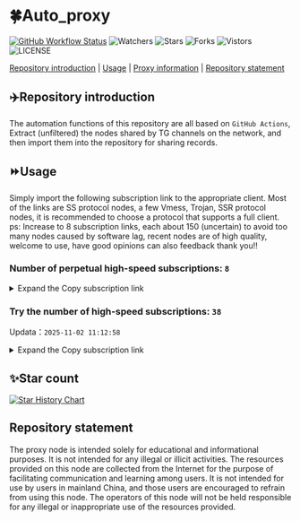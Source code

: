 # 🍀Auto_proxy
[![GitHub Workflow Status](https://img.shields.io/github/actions/workflow/status/PangTouY00/Auto_proxy/main.yml?branch=main)](https://github.com/PangTouY00/Auto_proxy/actions/workflows/main.yml?branch=main) 
![Watchers](https://img.shields.io/github/watchers/w1770946466/Auto_proxy) ![Stars](https://img.shields.io/github/stars/PangTouY00/Auto_proxy) ![Forks](https://img.shields.io/github/forks/w1770946466/Auto_proxy) ![Vistors](https://visitor-badge.laobi.icu/badge?page_id=PangTouY00.Auto_proxy) ![LICENSE](https://img.shields.io/badge/license-CC%20BY--SA%204.0-green.svg)

[Repository introduction](https://github.com/PangTouY00/Auto_proxy#Repositoryintroduction) | [Usage](https://github.com/PangTouY00/Auto_proxy#Usage) | [Proxy information](https://github.com/PangTouY00/Auto_proxy#Proxyinformation) | [Repository statement](https://github.com/PangTouY00/Auto_proxy#Repositorystatement)

## ✈️Repository introduction
The automation functions of this repository are all based on `GitHub Actions`,
Extract (unfiltered) the nodes shared by TG channels on the network, and then import them into the repository for sharing records.

## ⏩Usage
Simply import the following subscription link to the appropriate client. Most of the links are SS protocol nodes, a few Vmess, Trojan, SSR protocol nodes, it is recommended to choose a protocol that supports a full client.
ps: Increase to 8 subscription links, each about 150 (uncertain) to avoid too many nodes caused by software lag, recent nodes are of high quality, welcome to use, have good opinions can also feedback thank you!!

### Number of perpetual high-speed subscriptions: `8`

<details>
  <summary>Expand the Copy subscription link</summary>

  
- [Multiprotocol Base64 encoding](https://raw.githubusercontent.com/PangTouY00/Auto_proxy/main/Long_term_subscription1)
`https://raw.githubusercontent.com/PangTouY00/Auto_proxy/main/Long_term_subscription_num`
`Total number of merge nodes: 311`

- [Multiprotocol Base64 encoding](https://raw.githubusercontent.com/PangTouY00/Auto_proxy/main/Long_term_subscription1)
`https://raw.githubusercontent.com/PangTouY00/Auto_proxy/main/Long_term_subscription1`
`Total number of merge nodes: 39`

- [Multiprotocol Base64 encoding](https://raw.githubusercontent.com/PangTouY00/Auto_proxy/main/Long_term_subscription2)
`https://raw.githubusercontent.com/PangTouY00/Auto_proxy/main/Long_term_subscription2`
`Total number of merge nodes: 39`

- [Multiprotocol Base64 encoding](https://raw.githubusercontent.com/PangTouY00/Auto_proxy/main/Long_term_subscription3)
`https://raw.githubusercontent.com/PangTouY00/Auto_proxy/main/Long_term_subscription3`
`Total number of merge nodes: 39`

- [Multiprotocol Base64 encoding](https://raw.githubusercontent.com/PangTouY00/Auto_proxy/main/Long_term_subscription4)
`https://raw.githubusercontent.com/PangTouY00/Auto_proxy/main/Long_term_subscription4`
`Total number of merge nodes: 39`

- [Multiprotocol Base64 encoding](https://raw.githubusercontent.comPangTouY00/Auto_proxy/main/Long_term_subscription5)
`https://raw.githubusercontent.com/PangTouY00/Auto_proxy/main/Long_term_subscription5`
`Total number of merge nodes: 39`

- [Multiprotocol Base64 encoding](https://raw.githubusercontent.com/PangTouY00/Auto_proxy/main/Long_term_subscription6)
`https://raw.githubusercontent.com/PangTouY00/Auto_proxy/main/Long_term_subscription6`
`Total number of merge nodes: 39`

- [Multiprotocol Base64 encoding](https://raw.githubusercontent.com/PangTouY00/Auto_proxy/main/Long_term_subscription7)
`https://raw.githubusercontent.com/PangTouY00/Auto_proxy/main/Long_term_subscription7`
`Total number of merge nodes: 39`

- [Multiprotocol Base64 encoding](https://raw.githubusercontent.com/PangTouY00/Auto_proxy/main/Long_term_subscription8)
`https://raw.githubusercontent.com/PangTouY00/Auto_proxy/main/Long_term_subscription8`
`Total number of merge nodes: 38`

- [Clash subscription](https://raw.githubusercontent.com/PangTouY00/Auto_proxy/main/Long_term_subscription2.yaml)
`https://raw.githubusercontent.com/PangTouY00/Auto_proxy/main/Long_term_subscription1.yaml`


- [Clash subscription](https://raw.githubusercontent.com/PangTouY00/Auto_proxy/main/Long_term_subscription2.yaml)
`https://raw.githubusercontent.com/PangTouY00/Auto_proxy/main/Long_term_subscription2.yaml`


- [Clash subscription](https://raw.githubusercontent.com/PangTouY00/Auto_proxy/main/Long_term_subscription3.yaml)
`https://raw.githubusercontent.com/PangTouY00/Auto_proxy/main/Long_term_subscription3.yaml`
  
</details>

### Try the number of high-speed subscriptions: `38`
Updata：`2025-11-02 11:12:58`


<details>
  <summary>Expand the Copy subscription link</summary>  




































































































































































































































































































































































































































































































































































































































































































































































































































































































































































































































































































































































































































































































































































































































































































































































































































































































































































































































































































































































































































































































































































































































































































































































































































































































































































































































































































































































































































































































































































































































































































































































































































































































































































































































































































































































































































































































































































































































































































































































































































































































































































































































































































































































































































































































































































































































































































































































































































































































































































































































































































































































































































































































































































































































































































































































































































































































































































































































































































































































































































































































































































































































































































































































































































































































































































































































































































































































































































































































































































































































































































































































































































































































































































































































































































































































































































































































































































































































































































































































































































































































































































































































































































































































































































































































































































































































































































































































































































































































































































































































































































































































































































































































































































































































































































































































































































































































































































































































































































































































































































































































































































































































































































































































































































































































































































































































































































































































































































































































































































































































































































































































































































































































































































































































































































































































































































































































































































































































































































































































































































































































































































































































































































































































































































































































































































































































































































































































































































































































































































































































































































































































































































































































































































































































































































































































































































































































































































































































































































































































































































































































































































































































































































































































































































































































































































































































































































































































































































































































































































































































































































































































































































































































































































































































































































































































































































































































































































































































































































































































































































































































































































































































































































































































































































































































































































































































































































































































































































































































































































































































































































































































































































































































































































































































































































































































































































































































































































































































































































































































































































































































































































































































































































































































































































































































































































































































































































































































































































































































































































































































































































































































































































































































































































































































































































































































































































































































































































































































































































































































































































































































































































































































































































































































































































































































































































































































































































































































































































































































































































































































































































































































































































































































































































































































































































































































































































































































































































































































































































































































































































































































































































































































































































































































































































































































































































































































































































































































































































































































































































































































































































































































































































































































































































































































































































































































































































































































































































































































































































































































































































































































































































































































































































































































































































































































































































































































































































































































































































































































































































































































































































































































































































































































































































































































































































































































































































































































































































































































































































































































































































































































































































































































































































































































































































































































































































































































































































































































































































































































































































































































































































































































































































































































































































































































































































>Trial subscription：
`https://go.yueyun.de/api/v1/client/subscribe?token=1ffd8fc13c70f2429997f8d38f218f7c`




>Trial subscription：
`https://xyjs1.sbs/api/v1/client/subscribe?token=c926db7c72f53bd934893b85e2149cb9`




>Trial subscription：
`https://best.nxxbbf.com/api/v1/client/subscribe?token=c0ba07ccbce6d544edf897e38f3b26cf`




>Trial subscription：
`https://v2.heiu.me/api/v1/client/subscribe?token=80e2cbf4b6eb755e6451ed76e465950f`




>Trial subscription：
`https://huojian4.top/api/v1/client/subscribe?token=bb86e2da2b68b09b7aa39894465a9df8`




>Trial subscription：
`https://gods3.dashicn.buzz/api/v1/client/subscribe?token=3e6f8b8e1fa970de4b8d4924d281ea5e`




>Trial subscription：
`https://xixixi003.hjsbssbsbsbsbs.sbs/api/v1/client/subscribe?token=08031c019b99fb8dca838108fa1f79af`




>Trial subscription：
`https://gods1.dashicn.buzz/api/v1/client/subscribe?token=1a79bc0e7c1376ce1f7a2dfaab3f8015`




>Trial subscription：
`https://www.louwangzhiyu.org/api/v1/client/subscribe?token=bf2220c6e3d8d0b4e3fe2f21ca7a9ae9`




>Trial subscription：
`https://sufujia.top/api/v1/client/subscribe?token=e067ebc1389744f1f19460eaec61e194`




>Trial subscription：
`https://cfvpn.com/api/v1/client/subscribe?token=d404f86ac515ad498d646f9ae66ff3a5`




>Trial subscription：
`https://dyhaha.xxttx.cn/api/v1/client/subscribe?token=57950b86bc3bb66f1bccf831db8e559e`




>Trial subscription：
`https://jshaha.xxttx.cn/api/v1/client/subscribe?token=86648f85cd20a6cef50f9091d61a0e60`




>Trial subscription：
`https://hjxixi003.xxuux.cn/api/v1/client/subscribe?token=915d52cb9c81198e46b0952f9418fcef`




>Trial subscription：
`https://gods4.dashicn.buzz/api/v1/client/subscribe?token=12c4a7dbbdb342dd8f1385a495f305e3`




>Trial subscription：
`https://multiserver.multiserveradelshoop.com/api/v1/client/subscribe?token=7369967cff394234ded6fa2e5c3ab372`




>Trial subscription：
`https://slianvpn.com/api/v1/client/subscribe?token=7ecec0ba90feac0e6e934ac17b940bd2`




>Trial subscription：
`https://pro.xmyidc.com/api/v1/client/subscribe?token=c5df8115f6b4404470bae474a1f82cf8`




>Trial subscription：
`https://syhaha.xxttx.cn/api/v1/client/subscribe?token=00a800885f2246493c33eb46eabd7b10`




>Trial subscription：
`https://xunyungogogo.xyz/api/v1/client/subscribe?token=5571a7993afcfadc5389cdb567f80fd9`




>Trial subscription：
`https://vaamx.louwangzhiyu.online/api/v1/client/subscribe?token=58f45ef25fbc230c41d1659c35539eb2`




>Trial subscription：
`https://kingfisher.top/api/v1/client/subscribe?token=3e295c71027d1dbcdb4c2eb07353b05d`




>Trial subscription：
`http://107.173.31.17/api/v1/client/subscribe?token=7205165ffd1ec4cbf456d8c8a71336bc`




>Trial subscription：
`https://slianvpn.top/api/v1/client/subscribe?token=d171e3c6bfb18cbbbf6210f46f4d3a71`




>Trial subscription：
`http://tinnyrick8888.com/api/v1/client/subscribe?token=2ad4ab5d2706c3495aa9b19549219e23`




>Trial subscription：
`https://asdfg.njdjjxjbcbw.icu/api/v1/client/subscribe?token=65f8811d11abf416cbf1fc14e80f2ab7`




>Trial subscription：
`https://poiuytrewq.yxt999.cn/api/v1/client/subscribe?token=e74f22bb9ca28de67ca188bf5e434d18`




>Trial subscription：
`https://hjxixi002.xxttx.cn/api/v1/client/subscribe?token=1d416d7b5732094e6903406d999cd3d0`




>Trial subscription：
`https://xxx.yxt999.cn/api/v1/client/subscribe?token=aae750c1975538d5efebe095bb0179c9`




>Trial subscription：
`https://dyxixi001.xxssx.cn/api/v1/client/subscribe?token=b00a071e52f2799d7c01d48d42d87ab0`




>Trial subscription：
`https://www.ch000zy.com/api/v1/client/subscribe?token=c01cad48364d216717e3ced80129010b`




>Trial subscription：
`https://yywhale.com/api/v1/client/subscribe?token=7a06d60fd9709aeb466120023a799f08`




>Trial subscription：
`https://xbd.iftballs.com/api/v1/client/subscribe?token=5f232af2bed7da52df3a85970abefce8`




>Trial subscription：
`https://old-v2b.linkedton.com/api/v1/client/subscribe?token=ec7bb25847147402f0f10891eeb66eb6`




>Trial subscription：
`https://gods2.dashicn.buzz/api/v1/client/subscribe?token=ffa317af17a92e046c730ae688f91e60`




>Trial subscription：
`https://xyjs1.buzz/api/v1/client/subscribe?token=9105a0300939cd477f6734a15d93970c`




>Trial subscription：
`https://jsxixi001.xxssx.cn/api/v1/client/subscribe?token=7edde41bfeb6112b13f7945d8cc1c74f`




>Trial subscription：
`https://dashuai.us/api/v1/client/subscribe?token=8f05ed3d444282cbfcfb94d1f6080a40`



</details>

## ✨Star count
[![Star History Chart](https://api.star-history.com/svg?repos=PangTouY00/Auto_proxy&type=Date)](https://star-history.com/#w1770946466/Auto_proxy&Date)



## Repository statement
The proxy node is intended solely for educational and informational purposes. It is not intended for any illegal or illicit activities. The resources provided on this node are collected from the Internet for the purpose of facilitating communication and learning among users. It is not intended for use by users in mainland China, and those users are encouraged to refrain from using this node. The operators of this node will not be held responsible for any illegal or inappropriate use of the resources provided.
